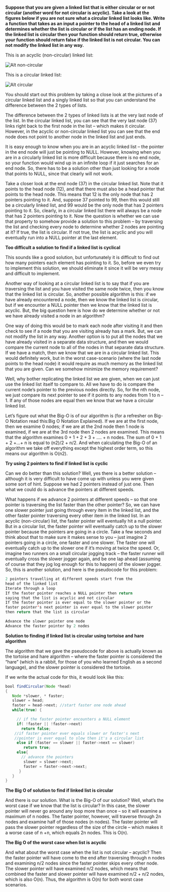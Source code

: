 **Suppose that you are given a linked list that is either circular or or not circular (another word for not circular is acyclic). Take a look at the figures below if you are not sure what a circular linked list looks like.
Write a function that takes as an input a pointer to the head of a linked list and determines whether the list is circular or if the list has an ending node. If the linked list is circular then your function should return true, otherwise your function should return false if the linked list is not circular. You can not modify the linked list in any way.**

This is an acyclic (non-circular) linked list:

![Alt non-circular](http://www.programmerinterview.com/images/singly-linked-list.png)

This is a circular linked list:

![Alt circular](http://www.programmerinterview.com/images/circular-linked-list.png)

You should start out this problem by taking a close look at the pictures of a circular linked list and a singly linked list so that you can understand the difference between the 2 types of lists.

The difference between the 2 types of linked lists is at the very last node of the list. In the circular linked list, you can see that the very last node (37) links right back to the first node in the list – which makes it circular. However, in the acyclic or non-circular linked list you can see that the end node does not point to another node in the linked list and just ends.

It is easy enough to know when you are in an acyclic linked list – the pointer in the end node will just be pointing to NULL. However, knowing when you are in a circularly linked list is more difficult because there is no end node, so your function would wind up in an infinite loop if it just searches for an end node. So, there has to be a solution other than just looking for a node that points to NULL, since that clearly will not work.

Take a closer look at the end node (37) in the circular linked list. Note that it points to the head node (12), and that there must also be a head pointer that points to the head node. This means that 12 is the only node that has 2 pointers pointing to it. And, suppose 37 pointed to 99, then this would still be a circularly linked list, and 99 would be the only node that has 2 pointers pointing to it. So, clearly, in a circular linked list there will always be a node that has 2 pointers pointing to it. Now the question is whether we can use that property to somehow provide a solution to this problem – by traversing the list and checking every node to determine whether 2 nodes are pointing at it? If true, the list is circular. If not true, the list is acyclic and you will eventually run into a NULL pointer at the last element.

**Too difficult a solution to find if a linked list is cyclical**

This sounds like a good solution, but unfortunately it is difficult to find out how many pointers each element has pointing to it. So, before we even try to implement this solution, we should eliminate it since it will be very messy and difficult to implement.

Another way of looking at a circular linked list is to say that if you are traversing the list and you have visited the same node twice, then you know that the linked list is circular. So, another possible algorithm is this: if we have already encountered a node, then we know the linked list is circular, but if we encounter a NULL pointer then we know that the linked list is acyclic. But, the big question here is how do we determine whether or not we have already visited a node in an algorithm?

One way of doing this would be to mark each node after visiting it and then check to see if a node that you are visiting already has a mark. But, we can not modify the list in any way. Another option is to put all the nodes that we have already visited in a separate data structure, and then we would compare the current node to all of the nodes in that separate data structure. If we have a match, then we know that we are in a circular linked list. This would definitely work, but in the worst case-scenario (where the last node points to the head node) it would require as much memory as the linked list that you are given. Can we somehow minimize the memory requirement?

Well, why bother replicating the linked list we are given, when we can just use the linked list itself to compare to. All we have to do is compare the current node’s pointer to the previous nodes directly. So, for the nth node, we just compare its next pointer to see if it points to any nodes from 1 to n – 1. If any of those nodes are equal then we know that we have a circular linked list.

Let’s figure out what the Big-O is of our algorithm is (for a refresher on Big-O Notation read this:Big O Notation Explained). If we are at the first node, then we examine 0 nodes; if we are at the 2nd node then 1 node is examined, if we are at the 3rd node then 2 nodes are examined. This means that the algorithm examines 0 + 1 + 2 + 3 + …. + n nodes. The sum of 0 + 1 + 2 +…+ n is equal to (n2)/2 + n/2. And when calculating the Big-O of an algorithm we take off everything except the highest order term, so this means our algorithm is O(n2).

**Try using 2 pointers to find if linked list is cyclic**

Can we do better than this solution? Well, yes there is a better solution – although it is very difficult to have come up with unless you were given some sort of hint. Suppose we had 2 pointers instead of just one. Then what we could do is advance the pointers at different speeds.

What happens if we advance 2 pointers at different speeds – so that one pointer is traversing the list faster than the other pointer? So, we can have one slower pointer just going through every item in the linked list, and the other faster pointer traversing every other item in the linked list. In an acyclic (non-circular) list, the faster pointer will eventually hit a null pointer. But in a circular list, the faster pointer will eventually catch up to the slower pointer because the pointers are going in a circle. Take a few seconds and think about that to make sure it makes sense to you – just imagine 2 pointers going in a circle, one faster and one slower. The faster one will eventually catch up to the slower one if it’s moving at twice the speed. Or, imagine two runners on a small circular jogging track – the faster runner will eventually cross the slower jogger again, and be one lap ahead (assuming of course that they jog log enough for this to happen) of the slower jogger. So, this is another solution, and here is the pseudocode for this problem:

```java
2 pointers travelling at different speeds start from the
head of the linked list
Iterate through a loop
If the faster pointer reaches a NULL pointer then return
saying that the list is acyclic and not circular
If the faster pointer is ever equal to the slower pointer or the
faster pointer's next pointer is ever equal to the slower pointer
then return that the list is circular

Advance the slower pointer one node
Advance the faster pointer by 2 nodes
```

**Solution to finding if linked list is circular using tortoise and hare algorithm**

The algorithm that we gave the pseudocode for above is actually known as the tortoise and hare algorithm – where the faster pointer is considered the “hare” (which is a rabbit, for those of you who learned English as a second language), and the slower pointer is considered the tortoise.

If we write the actual code for this, it would look like this:

```java
bool findCircular(Node *head)
{
   Node *slower, * faster;
   slower = head;
   faster = head->next; //start faster one node ahead
   while(true) {

     // if the faster pointer encounters a NULL element
     if( !faster || !faster->next)
       return false;
    //if faster pointer ever equals slower or faster's next
    //pointer is ever equal to slow then it's a circular list
     else if (faster == slower || faster->next == slower)
        return true;
     else{
       // advance the pointers
        slower = slower->next;
        faster = faster->next->next;
      }
   }
}
```

**The Big O of solution to find if linked list is circular**

And there is our solution. What is the Big-O of our solution? Well, what’s the worst case if we know that the list is circular? In this case, the slower pointer will never go around any loop more than once – so it will examine a maximum of n nodes. The faster pointer, however, will traverse through 2n nodes and examine half of those nodes (n nodes). The faster pointer will pass the slower pointer regardless of the size of the circle – which makes it a worse case of n +n, which equals 2n nodes. This is O(n).

**The Big O of the worst case when list is acyclic**

And what about the worst case when the list is not circular – acyclic? Then the faster pointer will have come to the end after traversing through n nodes and examining n/2 nodes since the faster pointer skips every other node. The slower pointer will have examined n/2 nodes, which means that combined the faster and slower pointer will have examined n/2 + n/2 nodes, which is also O(n). Thus, the algorithm is O(n) for both worst case scenarios.
